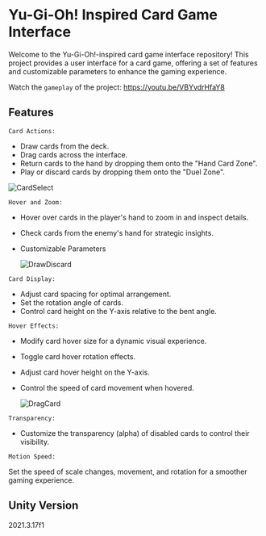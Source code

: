 # Yu-Gi-Oh! Inspired Card Game Interface

Welcome to the Yu-Gi-Oh!-inspired card game interface repository! This project provides a user interface for a card game, offering a set of features and customizable parameters to enhance the gaming experience.

Watch the `gameplay` of the project: https://youtu.be/VBYvdrHfaY8

## Features

`Card Actions:`

- Draw cards from the deck.
- Drag cards across the interface.
- Return cards to the hand by dropping them onto the "Hand Card  Zone".
- Play or discard cards by dropping them onto the "Duel Zone".
  
 ![CardSelect](https://github.com/atakandll/CardGamePrototype/assets/130579265/cdc55abb-d37e-4ff5-9e4d-09e7ccfada9e)
 
  
`Hover and Zoom:`

- Hover over cards in the player's hand to zoom in and inspect details.
- Check cards from the enemy's hand for strategic insights.
- Customizable Parameters

  ![DrawDiscard](https://github.com/atakandll/CardGamePrototype/assets/130579265/b8252ac0-328c-4883-b261-a622e4e7de05)

  
`Card Display:`

- Adjust card spacing for optimal arrangement.
- Set the rotation angle of cards.
- Control card height on the Y-axis relative to the bent angle.
  
`Hover Effects:`

- Modify card hover size for a dynamic visual experience.
- Toggle card hover rotation effects.
- Adjust card hover height on the Y-axis.
- Control the speed of card movement when hovered.

  ![DragCard](https://github.com/atakandll/CardGamePrototype/assets/130579265/9e5f7dd7-3af3-4703-9829-7c2ad40186c3)


`Transparency:`

- Customize the transparency (alpha) of disabled cards to control their visibility.

  
`Motion Speed:`

Set the speed of scale changes, movement, and rotation for a smoother gaming experience.

## Unity Version
2021.3.17f1

